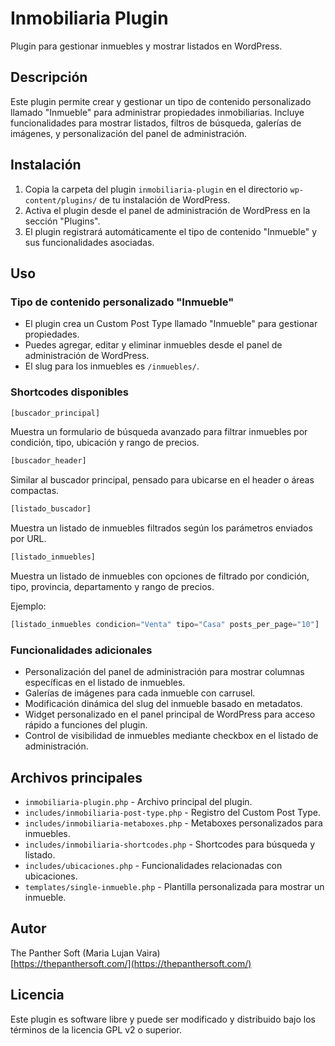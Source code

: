 # Inmobiliaria Plugin

Plugin para gestionar inmuebles y mostrar listados en WordPress.

## Descripción

Este plugin permite crear y gestionar un tipo de contenido personalizado llamado "Inmueble" para administrar propiedades inmobiliarias. Incluye funcionalidades para mostrar listados, filtros de búsqueda, galerías de imágenes, y personalización del panel de administración.

## Instalación

1. Copia la carpeta del plugin `inmobiliaria-plugin` en el directorio `wp-content/plugins/` de tu instalación de WordPress.
2. Activa el plugin desde el panel de administración de WordPress en la sección "Plugins".
3. El plugin registrará automáticamente el tipo de contenido "Inmueble" y sus funcionalidades asociadas.

## Uso

### Tipo de contenido personalizado "Inmueble"

- El plugin crea un Custom Post Type llamado "Inmueble" para gestionar propiedades.
- Puedes agregar, editar y eliminar inmuebles desde el panel de administración de WordPress.
- El slug para los inmuebles es `/inmuebles/`.

### Shortcodes disponibles

```php
[buscador_principal]
```
Muestra un formulario de búsqueda avanzado para filtrar inmuebles por condición, tipo, ubicación y rango de precios.

```php
[buscador_header]
```
Similar al buscador principal, pensado para ubicarse en el header o áreas compactas.

```php
[listado_buscador]
```
Muestra un listado de inmuebles filtrados según los parámetros enviados por URL.


```php
[listado_inmuebles]
```
Muestra un listado de inmuebles con opciones de filtrado por condición, tipo, provincia, departamento y rango de precios.  


Ejemplo: 
```php
[listado_inmuebles condicion="Venta" tipo="Casa" posts_per_page="10"]
```

### Funcionalidades adicionales

- Personalización del panel de administración para mostrar columnas específicas en el listado de inmuebles.
- Galerías de imágenes para cada inmueble con carrusel.
- Modificación dinámica del slug del inmueble basado en metadatos.
- Widget personalizado en el panel principal de WordPress para acceso rápido a funciones del plugin.
- Control de visibilidad de inmuebles mediante checkbox en el listado de administración.

## Archivos principales

- `inmobiliaria-plugin.php` - Archivo principal del plugin.
- `includes/inmobiliaria-post-type.php` - Registro del Custom Post Type.
- `includes/inmobiliaria-metaboxes.php` - Metaboxes personalizados para inmuebles.
- `includes/inmobiliaria-shortcodes.php` - Shortcodes para búsqueda y listado.
- `includes/ubicaciones.php` - Funcionalidades relacionadas con ubicaciones.
- `templates/single-inmueble.php` - Plantilla personalizada para mostrar un inmueble.

## Autor

The Panther Soft (Maria Lujan Vaira)  
[https://thepanthersoft.com/](https://thepanthersoft.com/)

## Licencia

Este plugin es software libre y puede ser modificado y distribuido bajo los términos de la licencia GPL v2 o superior.
